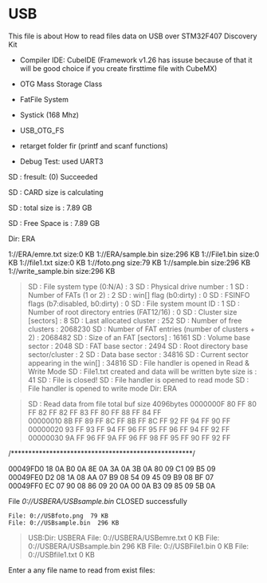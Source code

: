 # USB 

This file is about How to read files data on USB over STM32F407 Discovery Kit

  - Compiler IDE: CubeIDE  (Framework v1.26 has issuse because of that it will be good choice if you create firsttime file with CubeMX)
  
  - OTG Mass Storage Class
  - FatFile System
  - Systick (168 Mhz)
  - USB_OTG_FS
  - retarget folder fir (printf and scanf functions)
  - Debug Test: used UART3  
 
<p>SD : fresult: (0) Succeeded
<p>SD : CARD size is calculating 
<p>SD : total size is : 7.89 GB 
<p>SD : Free Space is : 7.89 GB 
<p>Dir: ERA

1://ERA/emre.txt size:0 KB 
1://ERA/sample.bin size:296 KB 
1://File1.bin size:0 KB 
1://file1.txt size:0 KB 
1://foto.png size:79 KB 
1://sample.bin size:296 KB 
1://write_sample.bin size:296 KB 


>SD : File system type (0:N/A) : 3
>SD : Physical drive number : 1
>SD : Number of FATs (1 or 2) : 2
>SD : win[] flag (b0:dirty) : 0
>SD : FSINFO flags (b7:disabled, b0:dirty) : 0
>SD : File system mount ID : 1
>SD : Number of root directory entries (FAT12/16) : 0
>SD : Cluster size [sectors] : 8
>SD : Last allocated cluster : 252
>SD : Number of free clusters : 2068230
>SD : Number of FAT entries (number of clusters + 2) : 2068482
>SD : Size of an FAT [sectors] : 16161
>SD : Volume base sector : 2048
>SD : FAT base sector : 2494
>SD : Root directory base sector/cluster : 2
>SD : Data base sector : 34816
>SD : Current sector appearing in the win[] : 34816
>SD : File handler is opened in Read & Write Mode
>SD : File1.txt created and data will be written  byte size is : 41 
>SD : File is closed!
>SD : File handler is opened to read mode
>SD : File handler is opened to write mode
Dir: ERA

>SD : Read data from file total buf size 4096bytes
0000000F 80 FF 80 FF 82 FF 82 FF 83 FF 80 FF 88 FF 84 FF  
00000010 8B FF 89 FF 8C FF 8B FF 8C FF 92 FF 94 FF 90 FF  
00000020 93 FF 93 FF 94 FF 96 FF 95 FF 96 FF 94 FF 92 FF  
00000030 9A FF 96 FF 9A FF 96 FF 98 FF 95 FF 90 FF 92 FF  

 
 
/****************************************************/
  
 
00049FD0 18 0A B0 0A 8E 0A 3A 0A 3B 0A 80 09 C1 09 B5 09  
00049FE0 D2 08 1A 08 AA 07 B9 08 54 09 45 09 B9 08 BF 07  
00049FF0 EC 07 90 08 86 09 20 0A 00 0A B3 09 85 09 5B 0A


File *0://USBERA/USBsample.bin* CLOSED successfully

	File: 0://USBfoto.png  79 KB
	File: 0://USBsample.bin  296 KB


>USB:Dir: USBERA
	File: 0://USBERA/USBemre.txt  0 KB
	File: 0://USBERA/USBsample.bin  296 KB
	File: 0://USBFile1.bin  0 KB
	File: 0://USBfile1.txt  0 KB

Enter a any file name to read from exist files:



